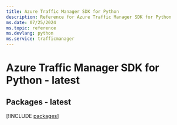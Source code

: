 ```yaml
---
title: Azure Traffic Manager SDK for Python
description: Reference for Azure Traffic Manager SDK for Python
ms.date: 07/25/2024
ms.topic: reference
ms.devlang: python
ms.service: trafficmanager
---
```

# Azure Traffic Manager SDK for Python - latest
## Packages - latest
[!INCLUDE [packages](traffic-manager-index.md)]